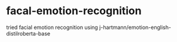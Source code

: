 # facal-emotion-recognition
tried facial emotion recognition using j-hartmann/emotion-english-distilroberta-base
